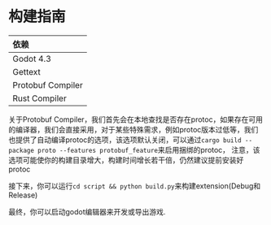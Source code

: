 # 构建指南

| 依赖              |
| :---------------- |
| Godot 4.3         |
| Gettext           |
| Protobuf Compiler |
| Rust Compiler     |

关于Protobuf Compiler，我们首先会在本地查找是否存在protoc，如果存在可用的编译器，我们会直接采用，对于某些特殊需求，例如protoc版本过低等，我们也提供了自动编译protoc的选项，该选项默认关闭，可以通过`cargo build --package proto --features protobuf_feature`来启用捆绑的protoc，
注意，该选项可能使你的构建目录增大，构建时间增长若干倍，仍然建议提前安装好protoc

接下来，你可以运行`cd script && python build.py`来构建extension(Debug和Release)

最终，你可以启动godot编辑器来开发或导出游戏.
